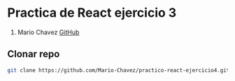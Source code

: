 # Practica de React ejercicio 3

1. Mario Chavez [GitHub](https://github.com/Mario-Chavez)

## Clonar repo

```bash
git clone https://github.com/Mario-Chavez/practico-react-ejercicio4.git
```
